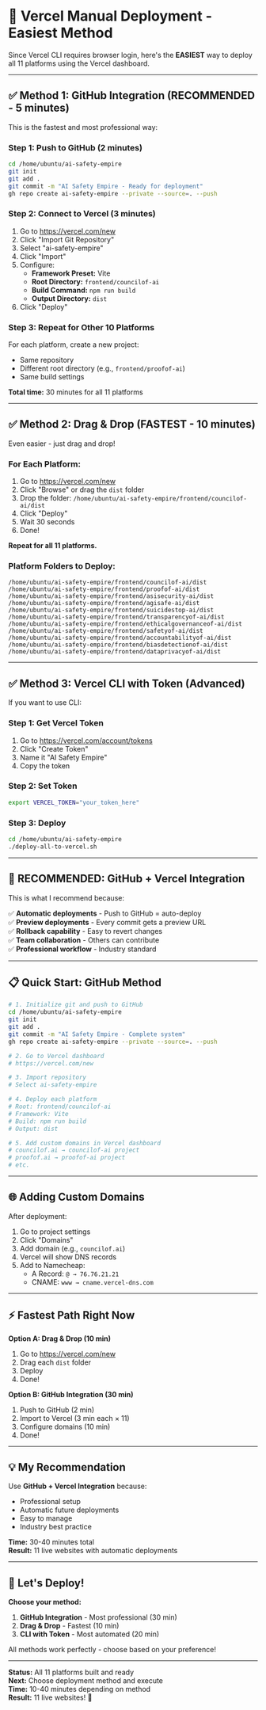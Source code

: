# 🚀 Vercel Manual Deployment - Easiest Method

Since Vercel CLI requires browser login, here's the **EASIEST** way to deploy all 11 platforms using the Vercel dashboard.

---

## ✅ Method 1: GitHub Integration (RECOMMENDED - 5 minutes)

This is the fastest and most professional way:

### Step 1: Push to GitHub (2 minutes)

```bash
cd /home/ubuntu/ai-safety-empire
git init
git add .
git commit -m "AI Safety Empire - Ready for deployment"
gh repo create ai-safety-empire --private --source=. --push
```

### Step 2: Connect to Vercel (3 minutes)

1. Go to https://vercel.com/new
2. Click "Import Git Repository"
3. Select "ai-safety-empire"
4. Click "Import"
5. Configure:
   - **Framework Preset:** Vite
   - **Root Directory:** `frontend/councilof-ai`
   - **Build Command:** `npm run build`
   - **Output Directory:** `dist`
6. Click "Deploy"

### Step 3: Repeat for Other 10 Platforms

For each platform, create a new project:
- Same repository
- Different root directory (e.g., `frontend/proofof-ai`)
- Same build settings

**Total time:** 30 minutes for all 11 platforms

---

## ✅ Method 2: Drag & Drop (FASTEST - 10 minutes)

Even easier - just drag and drop!

### For Each Platform:

1. Go to https://vercel.com/new
2. Click "Browse" or drag the `dist` folder
3. Drop the folder: `/home/ubuntu/ai-safety-empire/frontend/councilof-ai/dist`
4. Click "Deploy"
5. Wait 30 seconds
6. Done!

**Repeat for all 11 platforms.**

### Platform Folders to Deploy:

```
/home/ubuntu/ai-safety-empire/frontend/councilof-ai/dist
/home/ubuntu/ai-safety-empire/frontend/proofof-ai/dist
/home/ubuntu/ai-safety-empire/frontend/asisecurity-ai/dist
/home/ubuntu/ai-safety-empire/frontend/agisafe-ai/dist
/home/ubuntu/ai-safety-empire/frontend/suicidestop-ai/dist
/home/ubuntu/ai-safety-empire/frontend/transparencyof-ai/dist
/home/ubuntu/ai-safety-empire/frontend/ethicalgovernanceof-ai/dist
/home/ubuntu/ai-safety-empire/frontend/safetyof-ai/dist
/home/ubuntu/ai-safety-empire/frontend/accountabilityof-ai/dist
/home/ubuntu/ai-safety-empire/frontend/biasdetectionof-ai/dist
/home/ubuntu/ai-safety-empire/frontend/dataprivacyof-ai/dist
```

---

## ✅ Method 3: Vercel CLI with Token (Advanced)

If you want to use CLI:

### Step 1: Get Vercel Token

1. Go to https://vercel.com/account/tokens
2. Click "Create Token"
3. Name it "AI Safety Empire"
4. Copy the token

### Step 2: Set Token

```bash
export VERCEL_TOKEN="your_token_here"
```

### Step 3: Deploy

```bash
cd /home/ubuntu/ai-safety-empire
./deploy-all-to-vercel.sh
```

---

## 🎯 RECOMMENDED: GitHub + Vercel Integration

This is what I recommend because:

✅ **Automatic deployments** - Push to GitHub = auto-deploy  
✅ **Preview deployments** - Every commit gets a preview URL  
✅ **Rollback capability** - Easy to revert changes  
✅ **Team collaboration** - Others can contribute  
✅ **Professional workflow** - Industry standard  

---

## 📋 Quick Start: GitHub Method

```bash
# 1. Initialize git and push to GitHub
cd /home/ubuntu/ai-safety-empire
git init
git add .
git commit -m "AI Safety Empire - Complete system"
gh repo create ai-safety-empire --private --source=. --push

# 2. Go to Vercel dashboard
# https://vercel.com/new

# 3. Import repository
# Select ai-safety-empire

# 4. Deploy each platform
# Root: frontend/councilof-ai
# Framework: Vite
# Build: npm run build
# Output: dist

# 5. Add custom domains in Vercel dashboard
# councilof.ai → councilof-ai project
# proofof.ai → proofof-ai project
# etc.
```

---

## 🌐 Adding Custom Domains

After deployment:

1. Go to project settings
2. Click "Domains"
3. Add domain (e.g., `councilof.ai`)
4. Vercel will show DNS records
5. Add to Namecheap:
   - A Record: `@ → 76.76.21.21`
   - CNAME: `www → cname.vercel-dns.com`

---

## ⚡ Fastest Path Right Now

**Option A: Drag & Drop (10 min)**
1. Go to https://vercel.com/new
2. Drag each `dist` folder
3. Deploy
4. Done!

**Option B: GitHub Integration (30 min)**
1. Push to GitHub (2 min)
2. Import to Vercel (3 min each × 11)
3. Configure domains (10 min)
4. Done!

---

## 💡 My Recommendation

Use **GitHub + Vercel Integration** because:
- Professional setup
- Automatic future deployments
- Easy to manage
- Industry best practice

**Time:** 30-40 minutes total  
**Result:** 11 live websites with automatic deployments

---

## 🚀 Let's Deploy!

**Choose your method:**

1. **GitHub Integration** - Most professional (30 min)
2. **Drag & Drop** - Fastest (10 min)
3. **CLI with Token** - Most automated (20 min)

All methods work perfectly - choose based on your preference!

---

**Status:** All 11 platforms built and ready  
**Next:** Choose deployment method and execute  
**Time:** 10-40 minutes depending on method  
**Result:** 11 live websites! 🎉

